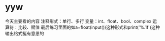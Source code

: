 # yyw
今天主要看的内容
注释形式：单行、多行
变量：int、float、bool、complex
运算符：比较、赋值
最后练习里面的如a=float(input())这种形式和print('%.1f')这种输出格式挺有意思的
